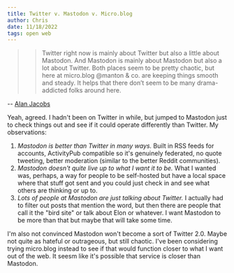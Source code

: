 ```yaml
---
title: Twitter v. Mastodon v. Micro.blog
author: Chris
date: 11/18/2022
tags: open web
---
```


>> Twitter right now is mainly about Twitter but also a little about Mastodon. And Mastodon is mainly about Mastodon but also a lot about Twitter. Both places seem to be pretty chaotic, but here at micro.blog @manton & co. are keeping things smooth and steady. It helps that there don’t seem to be many drama-addicted folks around here.

-- [Alan Jacobs](https://social.ayjay.org/2022/11/18/twitter-right-now.html)

Yeah, agreed. I hadn't been on Twitter in while, but jumped to Mastodon just to check things out and see if it could operate differently than Twitter. My observations:

1. *Mastodon is better than Twitter in many ways.* Built in RSS feeds for accounts, ActivityPub compatible so it's genuinely federated, no quote tweeting, better moderation (similar to the better Reddit communities).
2. *Mastodon doesn't quite live up to what I want it to be.* What I wanted was, perhaps, a way for people to be self-hosted but have a local space where that stuff got sent and you could just check in and see what others are thinking or up to.
3. *Lots of people at Mastodon are just talking about Twitter.* I actually had to filter out posts that mention the word, but then there are people that call it the "bird site" or talk about Elon or whatever. I want Mastodon to be more than that but maybe that will take some time.

I'm also not convinced Mastodon won't become a sort of Twitter 2.0. Maybe not quite as hateful or outrageous, but still chaotic. I've been considering trying micro.blog instead to see if that would function closer to what I want out of the web. It seesm like it's possible that service is closer than Mastodon.
